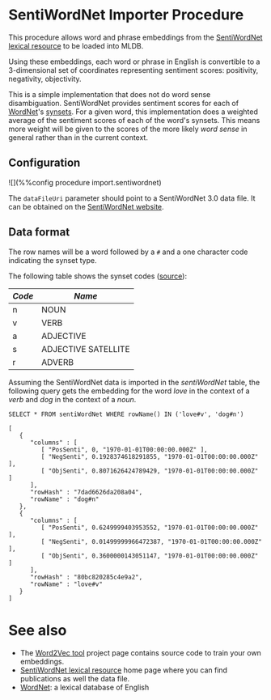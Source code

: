 # SentiWordNet Importer Procedure

This procedure allows word and phrase embeddings from the
[SentiWordNet lexical resource](http://sentiwordnet.isti.cnr.it) to be loaded
into MLDB. 


Using these embeddings, each word or phrase in English is convertible
to a 3-dimensional set of coordinates representing sentiment scores: 
positivity, negativity, objectivity.

This is a simple implementation that does not do word sense disambiguation.
SentiWordNet provides sentiment scores for each of 
[WordNet](http://wordnet.princeton.edu/wordnet)'s 
[synsets](https://en.wikipedia.org/wiki/WordNet#Database_contents). For a given word, 
this implementation does a weighted average of the sentiment scores of each of the 
word's synsets. This means more weight will be given to the scores of the more 
likely *word sense* in general rather than in the current context.

## Configuration

![](%%config procedure import.sentiwordnet)

The `dataFileUri` parameter should point to a SentiWordNet 3.0 data file.
It can be obtained on the [SentiWordNet website](http://sentiwordnet.isti.cnr.it).

## Data format

The row names will be a word followed by a `#` and a one character code indicating the synset type.

The following table shows the synset codes ([source](http://wordnet.princeton.edu/wordnet/man/wndb.5WN.html#sect3)):

| *Code* | *Name* |
|--------|--------|
| n |  NOUN |
| v | VERB |
| a | ADJECTIVE |
| s | ADJECTIVE SATELLITE |
| r | ADVERB |

Assuming the SentiWordNet data is imported in the *sentiWordNet* table, the following query
gets the embedding for the word *love* in the context of a *verb* and *dog* in the context of 
a *noun*.

```
SELECT * FROM sentiWordNet WHERE rowName() IN ('love#v', 'dog#n')

[
   {
      "columns" : [
         [ "PosSenti", 0, "1970-01-01T00:00:00.000Z" ],
         [ "NegSenti", 0.1928374618291855, "1970-01-01T00:00:00.000Z" ],
         [ "ObjSenti", 0.8071626424789429, "1970-01-01T00:00:00.000Z" ]
      ],
      "rowHash" : "7dad6626da208a04",
      "rowName" : "dog#n"
   },
   {
      "columns" : [
         [ "PosSenti", 0.6249999403953552, "1970-01-01T00:00:00.000Z" ],
         [ "NegSenti", 0.01499999966472387, "1970-01-01T00:00:00.000Z" ],
         [ "ObjSenti", 0.3600000143051147, "1970-01-01T00:00:00.000Z" ]
      ],
      "rowHash" : "80bc820285c4e9a2",
      "rowName" : "love#v"
   }
]
```

# See also

* The [Word2Vec tool](https://code.google.com/p/word2vec/) project page
  contains source code to train your own embeddings.
* [SentiWordNet lexical resource](http://sentiwordnet.isti.cnr.it) home page where
  you can find publications as well the data file.
* [WordNet](http://wordnet.princeton.edu/wordnet): a lexical database of English

